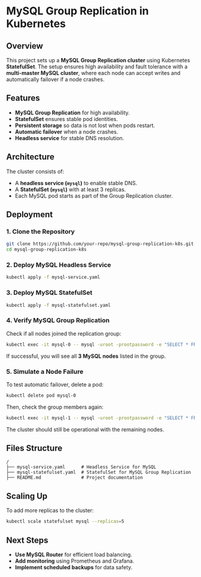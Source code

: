 # MySQL Group Replication in Kubernetes

## Overview
This project sets up a **MySQL Group Replication cluster** using Kubernetes **StatefulSet**. The setup ensures high availability and fault tolerance with a **multi-master MySQL cluster**, where each node can accept writes and automatically failover if a node crashes.

## Features
- **MySQL Group Replication** for high availability.
- **StatefulSet** ensures stable pod identities.
- **Persistent storage** so data is not lost when pods restart.
- **Automatic failover** when a node crashes.
- **Headless service** for stable DNS resolution.

## Architecture
The cluster consists of:
- A **headless service (`mysql`)** to enable stable DNS.
- A **StatefulSet (`mysql`)** with at least 3 replicas.
- Each MySQL pod starts as part of the Group Replication cluster.

## Deployment

### **1. Clone the Repository**
```bash
git clone https://github.com/your-repo/mysql-group-replication-k8s.git
cd mysql-group-replication-k8s
```

### **2. Deploy MySQL Headless Service**
```bash
kubectl apply -f mysql-service.yaml
```

### **3. Deploy MySQL StatefulSet**
```bash
kubectl apply -f mysql-statefulset.yaml
```

### **4. Verify MySQL Group Replication**
Check if all nodes joined the replication group:
```bash
kubectl exec -it mysql-0 -- mysql -uroot -prootpassword -e "SELECT * FROM performance_schema.replication_group_members;"
```

If successful, you will see all **3 MySQL nodes** listed in the group.

### **5. Simulate a Node Failure**
To test automatic failover, delete a pod:
```bash
kubectl delete pod mysql-0
```
Then, check the group members again:
```bash
kubectl exec -it mysql-1 -- mysql -uroot -prootpassword -e "SELECT * FROM performance_schema.replication_group_members;"
```
The cluster should still be operational with the remaining nodes.

## Files Structure
```plaintext
/
├── mysql-service.yaml      # Headless Service for MySQL
├── mysql-statefulset.yaml  # StatefulSet for MySQL Group Replication
├── README.md               # Project documentation
```

## Scaling Up
To add more replicas to the cluster:
```bash
kubectl scale statefulset mysql --replicas=5
```

## Next Steps
- **Use MySQL Router** for efficient load balancing.
- **Add monitoring** using Prometheus and Grafana.
- **Implement scheduled backups** for data safety.


